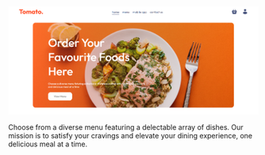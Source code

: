 ![main](home.png)

Choose from a diverse menu featuring a delectable array of dishes. Our mission is to satisfy your cravings and elevate your dining experience, one delicious meal at a time.
